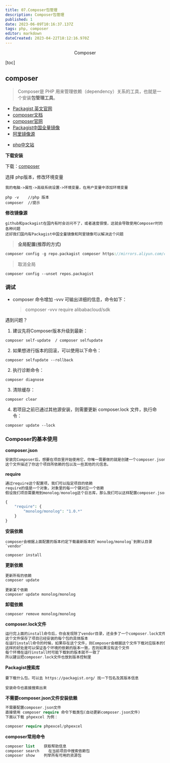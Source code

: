 ```yaml
---
title: 07.Composer包管理
description: Composer包管理
published: 1
date: 2023-06-09T10:16:37.137Z
tags: php, composer
editor: markdown
dateCreated: 2023-04-22T18:12:16.970Z
---
```


<center>Composer</center>



[toc]



## composer

> Composer是 PHP 用来管理依赖（dependency）关系的工具，也就是一个安装**包管理工具**。

- [Packagist 英文官网](https://packagist.org/)
- [composer文档](https://docs.phpcomposer.com/)
- [composer官网](https://www.phpcomposer.com/)
- [Packagist中国全量镜像](https://pkg.phpcomposer.com/)
- [阿里镜像源](https://mirrors.aliyun.com/composer/)

* [php中文站](https://www.p2hp.com/)



**下载安装**

下载：[composer](https://getcomposer.org/download/)

选择 php版本，修改环境变量

```
我的电脑->属性->高级系统设置->环境变量，在用户变量中添加环境变量

php -v    //php 版本
composer  //提示
```



**修改镜像源**

```
github和packagist在国内有时会访问不了，或者速度很慢，这就会导致使用Composer时的各种问题
还好我们国内有Packagist中国全量镜像和阿里镜像可以解决这个问题
```



> **全局配置(推荐的方式)**

```php
composer config -g repo.packagist composer https://mirrors.aliyun.com/composer/  //阿里
```

> 取消全局

```
composer config --unset repos.packagist
```



### 调试

- composer 命令增加 -vvv 可输出详细的信息，命令如下：

  >  composer -vvv require alibabacloud/sdk

遇到问题？

1. 建议先将Composer版本升级到最新：

``` 
composer self-update  / composer selfupdate
```

2. 如果想进行版本的回滚，可以使用以下命令：

```
composer selfupdate --rollback
```

2. 执行诊断命令：

```
composer diagnose
```

3. 清除缓存：

```
composer clear
```

4. 若项目之前已通过其他源安装，则需要更新 composer.lock 文件，执行命令：

```
composer update --lock
```



### Composer的基本使用

**composer.json**

```php
安装完Composer后，想要在项目里开始使用它，你唯一需要做的就是创建一个composer.json文件。
这个文件描述了你这个项目所依赖的包以及一些其他的元信息。
```

**require**

```php
通过require这个配置项，我们可以指定项目的依赖
require的值是一个对象，对象里的每一个键对应一个依赖
假设我们项目需要用到monolog/monolog这个日志库，那么我们可以这样配置composer.json文件：

{
    "require": {
        "monolog/monolog": "1.0.*"
    }
}
```

**安装依赖**

```shell
composer会根据上面配置的版本约定下载最新版本的`monolog/monolog`到默认目录`vendor`

composer install
```

**更新依赖**

```shell
更新所有的依赖
composer update

更新某个依赖
composer update monolog/monolog
```

**卸载依赖**

```
composer remove monolog/monolog
```

**composer.lock文件**

```php
运行完上面的install命令后，你会发现除了vendor目录，还会多了一个composer.lock文件
这个文件保存了项目已经安装的每个包的具体版本
在运行install命令的时候，如果存在这个文件，则Composer会根据这个文件下载对应版本的包
这样的好处是可以保证各个环境的依赖的版本一致，否则如果没有这个文件
每个环境在运行install时可能下载到的版本就不一致了
所以建议把composer.lock文件也放到版本控制里
```

**Packagist搜索库**

```
要下载什么包，可以去 https://packagist.org/ 找一下包名及其版本信息

安装命令也直接搜索出来
```

**不需要composer.json文件安装依赖**

```php
不需要配置composer.json文件
直接使用 composer require 命令下载类包(自动更新composer.json文件)
下面以下载 phpexcel 为例：

composer require phpexcel/phpexcel
```

**composer常用命令**

```php
composer list    获取帮助信息
composer search    在当前项目中搜索依赖包
composer show    列举所有可用的资源包
```











